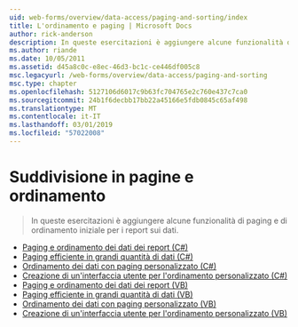 ```yaml
---
uid: web-forms/overview/data-access/paging-and-sorting/index
title: L'ordinamento e paging | Microsoft Docs
author: rick-anderson
description: In queste esercitazioni è aggiungere alcune funzionalità di paging e di ordinamento iniziale per i report sui dati.
ms.author: riande
ms.date: 10/05/2011
ms.assetid: d45a8c0c-e8ec-46d3-bc1c-ce446df005c8
msc.legacyurl: /web-forms/overview/data-access/paging-and-sorting
msc.type: chapter
ms.openlocfilehash: 5127106d6017c9b63fc704765e2c760e437c7ca0
ms.sourcegitcommit: 24b1f6decbb17bb22a45166e5fdb0845c65af498
ms.translationtype: MT
ms.contentlocale: it-IT
ms.lasthandoff: 03/01/2019
ms.locfileid: "57022008"
---
```

<a name="paging-and-sorting"></a>Suddivisione in pagine e ordinamento
====================
> In queste esercitazioni è aggiungere alcune funzionalità di paging e di ordinamento iniziale per i report sui dati.


- [Paging e ordinamento dei dati dei report (C#)](paging-and-sorting-report-data-cs.md)
- [Paging efficiente in grandi quantità di dati (C#)](efficiently-paging-through-large-amounts-of-data-cs.md)
- [Ordinamento dei dati con paging personalizzato (C#)](sorting-custom-paged-data-cs.md)
- [Creazione di un'interfaccia utente per l'ordinamento personalizzato (C#)](creating-a-customized-sorting-user-interface-cs.md)
- [Paging e ordinamento dei dati dei report (VB)](paging-and-sorting-report-data-vb.md)
- [Paging efficiente in grandi quantità di dati (VB)](efficiently-paging-through-large-amounts-of-data-vb.md)
- [Ordinamento dei dati con paging personalizzato (VB)](sorting-custom-paged-data-vb.md)
- [Creazione di un'interfaccia utente per l'ordinamento personalizzato (VB)](creating-a-customized-sorting-user-interface-vb.md)
